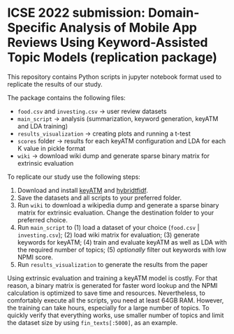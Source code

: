 # ICSE 2022 submission: Domain-Specific Analysis of Mobile App Reviews Using Keyword-Assisted Topic Models (replication package)
This repository contains Python scripts in jupyter notebook format used to replicate the results of our study.

The package contains the following files:
- `food.csv` and `investing.csv` -> user review datasets
- `main_script` -> analysis (summarization, keyword generation, keyATM and LDA training)
- `results_visualization` -> creating plots and running a t-test
- `scores` folder -> results for each keyATM configuration and LDA for each K value in pickle format
- `wiki` -> download wiki dump and generate sparse binary matrix for extrinsic evaluation

To replicate our study use the following steps:
1. Download and install [keyATM](https://keyatm.github.io/keyATM/) and [hybridtfidf](https://pypi.org/project/hybridtfidf/).
2. Save the datasets and all scripts to your preferred folder.
3. Run `wiki` to download a wikipedia dump and generate a sparse binary matrix for extrinsic evaluation. Change the destination folder to your preferred choice.
4. Run `main_script` to (1) load a dataset of your choice (`food.csv` | `investing.csv`); (2) load wiki matrix for evaluation; (3) generate keywords for keyATM; (4) train and evaluate keyATM as well as LDA with the required number of topics; (5) *optionally* filter out keywords with low NPMI score.
5. Run `results_visualization` to generate the results from the paper

Using extrinsic evaluation and training a keyATM model is costly. For that reason, a binary matrix is generated for faster word lookup and the NPMI calculation is optimized to save time and resources. Nevertheless, to comfortably execute all the scripts, you need at least 64GB RAM. However, the training can take hours, especially for a large number of topics. To quickly verify that everything works, use smaller number of topics and limit the dataset size by using `fin_texts[:5000]`, as an example.
